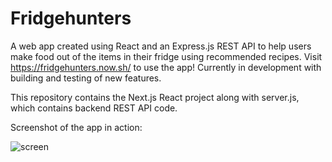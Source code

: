 # Fridgehunters
A web app created using React and an Express.js REST API to help users make food out of the items in their fridge using recommended recipes. Visit https://fridgehunters.now.sh/ to use the app! Currently in development with building and testing of new features.

This repository contains the Next.js React project along with server.js, which contains backend REST API code.

Screenshot of the app in action:

![screen](https://github.com/aseem191/Fridgehunters-Work-In-Progress/blob/master/fridgehuntersmainpage.PNG)

